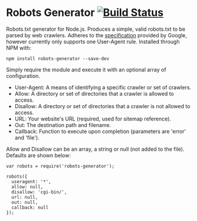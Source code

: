# Robots Generator [![Build Status](https://travis-ci.org/haydenbleasel/robots-generator.svg?branch=node)](https://travis-ci.org/haydenbleasel/robots-generator)

Robots.txt generator for Node.js. Produces a simple, valid robots.txt to be parsed by web crawlers. Adheres to the [specification](https://developers.google.com/webmasters/control-crawl-index/docs/robots_txt) provided by Google, however currently only supports one User-Agent rule. Installed through NPM with:

```
npm install robots-generator --save-dev
```

Simply require the module and execute it with an optional array of configuration.

- User-Agent: A means of identifying a specific crawler or set of crawlers.
- Allow: A directory or set of directories that a crawler is allowed to access.
- Disallow: A directory or set of directories that a crawler is not allowed to access.
- URL: Your website's URL (required, used for sitemap reference).
- Out: The destination path and filename.
- Callback: Function to execute upon completion (parameters are 'error' and 'file').

Allow and Disallow can be an array, a string or null (not added to the file). Defaults are shown below:

```
var robots = require('robots-generator');

robots({
  useragent: '*',
  allow: null,
  disallow: 'cgi-bin/',
  url: null,
  out: null,
  callback: null
});
```
